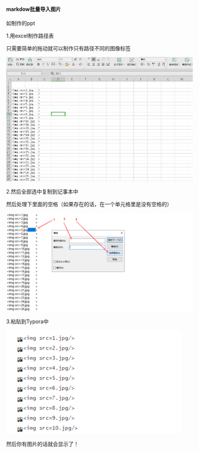#### markdow批量导入图片

如制作的ppt

1.用excel制作路径表

只需要简单的拖动就可以制作只有路径不同的图像标签

![1591464439937](../../img/1591464439937.png)

2.然后全部选中复制到记事本中

然后处理下里面的空格（如果存在的话，在一个单元格里是没有空格的）

![1591464815382](../../img/1591464815382.png)

3.粘贴到Typora中

![1591464925224](../../img/1591464925224.png)

然后你有图片的话就会显示了！